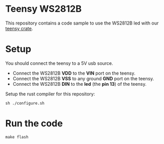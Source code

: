 # Teensy WS2812B

This repository contains a code sample to use the WS2812B led with our [teensy crate](https://github.com/irevoire/teensy).

# Setup
You should connect the teensy to a 5V usb source.
- Connect the WS2812B **VDD** to the **VIN** port on the teensy.
- Connect the WS2812B **VSS** to any ground **GND** port on the teensy.
- Connect the WS2812B **DIN** to the **led** (the **pin 13**) of the teensy.

Setup the rust compiler for this repository:
```
sh ./configure.sh
```

# Run the code
```
make flash
```

